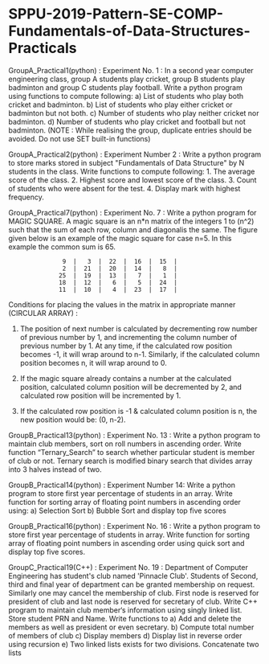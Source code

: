 # SPPU-2019-Pattern-SE-COMP-Fundamentals-of-Data-Structures-Practicals

GroupA_Practical1(python) : 
Experiment No. 1 : In a second year computer engineering class, group A students play cricket, group B students play
                   badminton and group C students play football.
                   Write a python program using functions to compute following:
                   a) List of students who play both cricket and badminton.
                   b) List of students who play either cricket or badminton but not both.
                   c) Number of students who play neither cricket nor badminton.
                   d) Number of students who play cricket and football but not badminton.
(NOTE : While realising the group, duplicate entries should be avoided. Do not use SET built-in functions)



GroupA_Practical2(python) :
Experiment Number 2 : Write a python program to store marks stored in subject "Fundamentals of Data Structure" by
                         N students in the class. Write functions to compute following:
                         1. The average score of the class.
                         2. Highest score and lowest score of the class.
                         3. Count of students who were absent for the test.
                         4. Display mark with highest frequency.
                         
                         
                         
GroupA_Practical7(python) :
Experiment No. 7 : Write a python program for MAGIC SQUARE.
                   A magic square is an n*n matrix of the integers 1 to (n^2) such that the sum of each row,
                   column and diagonalis the same.
                   The figure given below is an example of the magic square for case n=5. In this example
                   the common sum is 65.

                   9  |   3  |  22  |  16  |  15  |
                   2  |  21  |  20  |  14  |   8  |
                  25  |  19  |  13  |   7  |   1  |
                  18  |  12  |   6  |   5  |  24  |
                  11  |  10  |   4  |  23  |  17  |

Conditions for placing the values in the matrix in appropriate manner (CIRCULAR ARRAY) :

   1. The position of next number is calculated by decrementing row number of previous number by 1, and incrementing
      the column number of previous number by 1. At any time, if the calculated row position becomes -1, it will wrap
      around to n-1. Similarly, if the calculated column position becomes n, it will wrap around to 0.

   2. If the magic square already contains a number at the calculated position, calculated column position will be
      decremented by 2, and calculated row position will be incremented by 1.

   3. If the calculated row position is -1 & calculated column position is n, the new position would be: (0, n-2).
   
   
   
GroupB_Practical13(python) :
Experiment No. 13 : Write a python program to maintain club members, sort on roll numbers in ascending order.
                    Write function “Ternary_Search” to search whether particular student is member of club or not.
                    Ternary search is modified binary search that divides array into 3 halves instead of two.
                    
                    
                    
GroupB_Practical14(python) :
Experiment Number 14: Write a python program to store first year percentage of students in an array.
                      Write function for sorting array of floating point numbers in ascending order using:
                      a) Selection Sort
                      b) Bubble Sort and display top five scores



GroupB_Practical16(python) :
Experiment No. 16 : Write a python program to store first year percentage of students in array.
                    Write function for sorting array of floating point numbers in ascending order using
                    quick sort and display top five scores.
                    

GroupC_Practical19(C++) :
Experiment No. 19 : Department of Computer Engineering has student's club named
                   'Pinnacle Club'. Students of Second, third and final year of
                    department can be granted membership on request. Similarly one
                    may cancel the membership of club. First node is reserved for
                    president of club and last node is reserved for secretary of
                    club. Write C++ program to maintain club member‘s information
                    using singly linked list. Store student PRN and Name. Write
                    functions to
                    a) Add and delete the members as well as president or even
                       secretary.
                    b) Compute total number of members of club
                    c) Display members
                    d) Display list in reverse order using recursion
                    e) Two linked lists exists for two divisions. Concatenate two
                       lists
